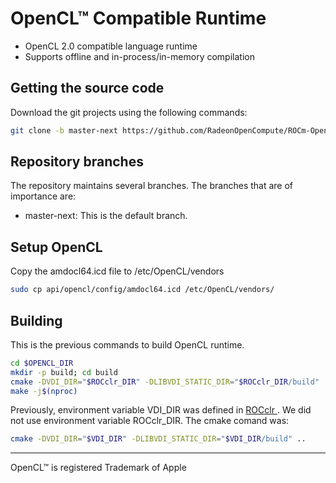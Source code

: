 # OpenCL™ Compatible Runtime

-   OpenCL 2.0 compatible language runtime
-   Supports offline and in-process/in-memory compilation

## Getting the source code
Download the git projects using the following commands:

```bash
git clone -b master-next https://github.com/RadeonOpenCompute/ROCm-OpenCL-Runtime.git
```

## Repository branches
The repository maintains several branches. The branches that are of importance are:

-    master-next: This is the default branch.

## Setup OpenCL
Copy the amdocl64.icd file to /etc/OpenCL/vendors

```bash
sudo cp api/opencl/config/amdocl64.icd /etc/OpenCL/vendors/
```

## Building
This is the previous commands to build OpenCL runtime.

```bash
cd $OPENCL_DIR
mkdir -p build; cd build
cmake -DVDI_DIR="$ROCclr_DIR" -DLIBVDI_STATIC_DIR="$ROCclr_DIR/build" ..
make -j$(nproc)
```

Previously, environment variable VDI_DIR was defined in [ROCclr ](https://github.com/ROCm-Developer-Tools/ROCclr). We did not use environment variable ROCclr_DIR. The cmake comand was:

```bash
cmake -DVDI_DIR="$VDI_DIR" -DLIBVDI_STATIC_DIR="$VDI_DIR/build" ..
```

---
OpenCL™ is registered Trademark of Apple
